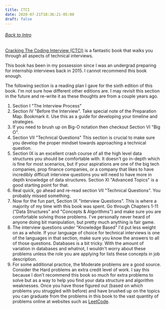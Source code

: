 ```yaml
---
title: CTCI
date: 2020-07-21T18:36:21-05:00
draft: false
---
```

###### [Back to Intro](#intro)

[Cracking The Coding Interview (CTCI)](http://www.crackingthecodinginterview.com/) is a fantastic book that walks you through all aspects of technical interviews.

This book has been in my possession since I was an undergrad preparing for internship interviews back in 2015. I cannot recommend this book enough. 

The following section is a reading plan I gave for the sixth edition of this book. I'm not sure how different other editions are. I may revisit this section in the future and re-write it as these thoughts are from a couple years ago.



1. Section I "The Interview Process"
2. Section IV "Before the Interview". Take special note of the Preparation Map. Bookmark it. Use this as a guide for developing your timeline and strategies.
3. If you need to brush up on Big-O notation then checkout Section VI "Big O".
4. Section VII "Technical Questions" This section is crucial to make sure you develop the proper mindset towards approaching a technical question. 
5. Section IX is an excellent crash course of all the high level data structures you should be comfortable with. It doesn't go in-depth which is fine for most scenarios, but if your aspirations are one of the big tech companies, prop finance companies, or a company that likes to have incredibly difficult interview questions you will need to have more in depth knowledge of data structures. Section XI "Advanced Topics" is a good starting point for that.
6. Real quick, go ahead and re-read section VII "Technical Questions". You probably missed something. 
7. Now for the fun part, Section IX "Interview Questions". This is where a majority of my time with this book was spent. Go through Chapters 1-11 ("Data Structures" and  "Concepts & Algorithms") and make sure you are comfortable solving those problems. I've personally never heard of anyone doing bit manipulation, but pretty much anything is fair game. 
8. The interview questions under "Knowledge Based" I'd put less weight on as a whole. If your language of choice for technical interviews is one of the languages in that section, make sure you know the answers to all of those questions. Databases is a bit tricky. With the amount of variation in databases and whatnot, I wouldn't worry about these problems unless the role you are applying for lists these concepts in job description. 
9. For some additional practice, the Moderate problems are a good source. Consider the Hard problems an extra credit level of work. I say this because I don't recommend this book so much for extra problems to solve but as a way to help you find your data structure and algorithm weaknesses. Once you have those figured out (based on which problems you struggled with before) and have brushed up on the topics you can graduate from the problems in this book to the vast quantity of problems online at websites such as [LeetCode](https://leetcode.com/).